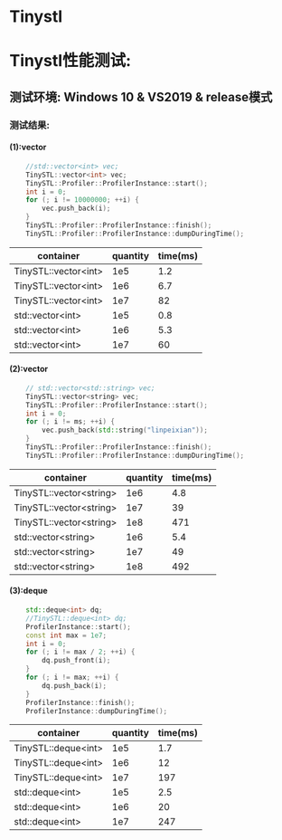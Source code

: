 # Tinystl
   

# Tinystl性能测试:

## 测试环境: Windows 10 & VS2019 & release模式

### 测试结果:

#### (1):vector<int>

```C++
    //std::vector<int> vec;
    TinySTL::vector<int> vec;
    TinySTL::Profiler::ProfilerInstance::start();
    int i = 0;
    for (; i != 10000000; ++i) {
        vec.push_back(i);
    }
    TinySTL::Profiler::ProfilerInstance::finish();
    TinySTL::Profiler::ProfilerInstance::dumpDuringTime();
```

| container | quantity | time(ms) |
|---|---|---|
|TinySTL::vector\<int\>|1e5|1.2|
|TinySTL::vector\<int\>|1e6|6.7|
|TinySTL::vector\<int\>|1e7|82|
|std::vector\<int\>|1e5|0.8|
|std::vector\<int\>|1e6|5.3|
|std::vector\<int\>|1e7|60|

#### (2):vector<string>

```C++
    // std::vector<std::string> vec;
    TinySTL::vector<string> vec;
    TinySTL::Profiler::ProfilerInstance::start();
    int i = 0;
    for (; i != ms; ++i) {
        vec.push_back(std::string("linpeixian"));
    }
    TinySTL::Profiler::ProfilerInstance::finish();
    TinySTL::Profiler::ProfilerInstance::dumpDuringTime();
```

| container | quantity | time(ms) |
|---|---|---|
|TinySTL::vector\<string\>|1e6|4.8|
|TinySTL::vector\<string\>|1e7|39|
|TinySTL::vector\<string\>|1e8|471|
|std::vector\<string\>|1e6|5.4|
|std::vector\<string\>|1e7|49|
|std::vector\<string\>|1e8|492|

#### (3):deque<int>
```C++
    std::deque<int> dq;
    //TinySTL::deque<int> dq;
    ProfilerInstance::start();
    const int max = 1e7;
    int i = 0;
    for (; i != max / 2; ++i) {
        dq.push_front(i);
    }
    for (; i != max; ++i) {
        dq.push_back(i);
    }
    ProfilerInstance::finish();
    ProfilerInstance::dumpDuringTime();
```

| container | quantity | time(ms) |
|---|---|---|
|TinySTL::deque\<int\>|1e5|1.7|
|TinySTL::deque\<int\>|1e6|12|
|TinySTL::deque\<int\>|1e7|197|
|std::deque\<int\>|1e5|2.5|
|std::deque\<int\>|1e6|20|
|std::deque\<int\>|1e7|247|



